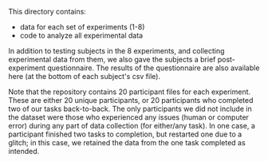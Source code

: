 This directory contains:
- data for each set of experiments (1-8)
- code to analyze all experimental data
  
In addition to testing subjects in the 8 experiments, and collecting experimental data from them, we also gave the subjects a brief post-experiment questionnaire. The results of the questionnaire are also available here (at the bottom of each subject's csv file). 

Note that the repository contains 20 participant files for each experiment. These are either 20 unique participants, or 20 participants who completed two of our tasks back-to-back. The only participants we did not include in the dataset were those who experienced any issues (human or computer error) during any part of data collection (for either/any task). In one case, a participant finished two tasks to completion, but restarted one due to a glitch; in this case, we retained the data from the one task completed as intended.
